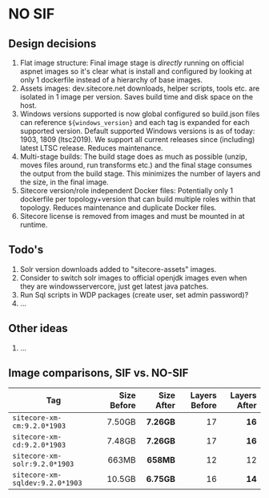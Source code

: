 # NO SIF

## Design decisions

1. Flat image structure: Final image stage is *directly* running on official aspnet images so it's clear what is install and configured by looking at only 1 dockerfile instead of a hierarchy of base images.
1. Assets images: dev.sitecore.net downloads, helper scripts, tools etc. are isolated in 1 image per version. Saves build time and disk space on the host.
1. Windows versions supported is now global configured so build.json files can reference `${windows_version}` and each tag is expanded for each supported version. Default supported Windows versions is as of today: 1903, 1809 (ltsc2019). We support all current releases since (including) latest LTSC release. Reduces maintenance.
1. Multi-stage builds: The build stage does as much as possible (unzip, moves files around, run transforms etc.) and the final stage consumes the output from the build stage. This minimizes the number of layers and the size, in the final image.
1. Sitecore version/role independent Docker files: Potentially only 1 dockerfile per topology+version that can build multiple roles within that topology. Reduces maintenance and duplicate Docker files.
1. Sitecore license is removed from images and must be mounted in at runtime.

## Todo's

1. Solr version downloads added to "sitecore-assets" images.
1. Consider to switch solr images to official openjdk images even when they are windowsservercore, just get latest java patches.
1. Run Sql scripts in WDP packages (create user, set admin password)?
1. ...

## Other ideas

1. ...

## Image comparisons, SIF vs. NO-SIF

| Tag                             | Size Before | Size After  | Layers Before | Layers After |
| ------------------------------- | ----------: | ----------: | ------------: | -----------: |
| `sitecore-xm-cm:9.2.0*1903`     | 7.50GB | **7.26GB** | 17     | **16**
| `sitecore-xm-cd:9.2.0*1903`     | 7.48GB | **7.26GB** | 17     | **16**
| `sitecore-xm-solr:9.2.0*1903`   |  663MB |  **658MB** | 12     | 12
| `sitecore-xm-sqldev:9.2.0*1903` | 10.5GB | **6.75GB** | 16     | **14**
